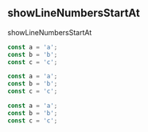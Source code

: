 ## showLineNumbersStartAt

showLineNumbersStartAt

```js showLineNumbers
const a = 'a';
const b = 'b';
const c = 'c';
```

```js showLineNumbers{5}
const a = 'a';
const b = 'b';
const c = 'c';
```

```js showLineNumbers{100}
const a = 'a';
const b = 'b';
const c = 'c';
```
